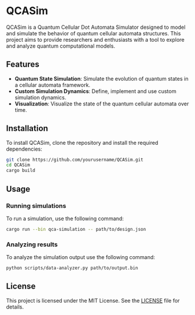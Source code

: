 # QCASim

QCASim is a Quantum Cellular Dot Automata Simulator designed to model and simulate the behavior of quantum cellular automata structures. This project aims to provide researchers and enthusiasts with a tool to explore and analyze quantum computational models.

## Features

- **Quantum State Simulation**: Simulate the evolution of quantum states in a cellular automata framework.
- **Custom Simulation Dynamics**: Define, implement and use custom simulation dynamics.
- **Visualization**: Visualize the state of the quantum cellular automata over time.

## Installation

To install QCASim, clone the repository and install the required dependencies:

```bash
git clone https://github.com/yourusername/QCASim.git
cd QCASim
cargo build
```

## Usage

### Running simulations

To run a simulation, use the following command:

```bash
cargo run --bin qca-simulation -- path/to/design.json
```

### Analyzing results

To analyze the simulation output use the following command:

```bash
python scripts/data-analyzer.py path/to/output.bin
```

## License

This project is licensed under the MIT License. See the [LICENSE](LICENSE) file for details.
